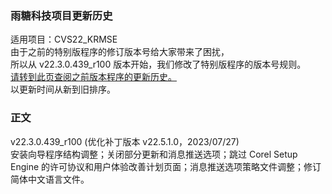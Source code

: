### 雨糖科技项目更新历史
适用项目：CVS22_KRMSE<br>
由于之前的特别版程序的修订版本号给大家带来了困扰，<br>
所以从 v22.3.0.439_r100 版本开始，我们修改了特别版程序的版本号规则。<br>
[请转到此页查阅之前版本程序的更新历史。](https://github.com/RainCandyTech/RCProject_UpdateHistory/blob/main/CVS22_KRMSE_Legacy.md)<br>
以更新时间从新到旧排序。
### 正文
v22.3.0.439_r100 (优化补丁版本 v22.5.1.0，2023/07/27)<br>
安装向导程序结构调整；关闭部分更新和消息推送选项；跳过 Corel Setup Engine 的许可协议和用户体验改善计划页面；消息推送选项策略文件调整；修订简体中文语言文件。
